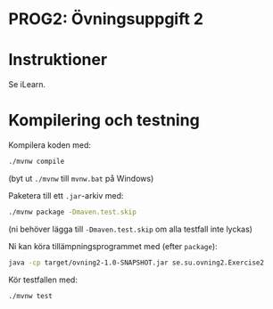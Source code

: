 # PROG2: Övningsuppgift 2

# Instruktioner

Se iLearn.

# Kompilering och testning

Kompilera koden med:

```bash
./mvnw compile
```

(byt ut `./mvnw` till `mvnw.bat` på Windows)

Paketera till ett `.jar`-arkiv med:

```bash
./mvnw package -Dmaven.test.skip
```

(ni behöver lägga till `-Dmaven.test.skip` om alla testfall inte lyckas)

Ni kan köra tillämpningsprogrammet med (efter `package`):

```bash
java -cp target/ovning2-1.0-SNAPSHOT.jar se.su.ovning2.Exercise2
```

Kör testfallen med:

```bash
./mvnw test
```
